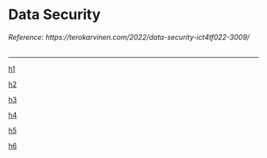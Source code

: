 # Data Security

<h6> Reference: https://terokarvinen.com/2022/data-security-ict4tf022-3009/ </h6>

<hr>

[h1](h1.md)

[h2](h2.md) 

[h3](h3.md) 

[h4](h4.md) 

[h5](h5.md) 

[h6](h6.md) 
